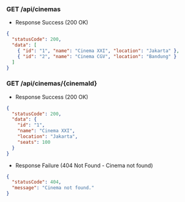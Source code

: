 ### GET /api/cinemas
- Response Success (200 OK)
```json
{
  "statusCode": 200,
  "data": [
    { "id": "1", "name": "Cinema XXI", "location": "Jakarta" },
    { "id": "2", "name": "Cinema CGV", "location": "Bandung" }
  ]
}
```

### GET /api/cinemas/{cinemaId}
- Response Success (200 OK)
```json
{
  "statusCode": 200,
  "data": {
    "id": "1",
    "name": "Cinema XXI",
    "location": "Jakarta",
    "seats": 100
  }
}
```

- Response Failure (404 Not Found - Cinema not found)
```json
{
  "statusCode": 404,
  "message": "Cinema not found."
}
```